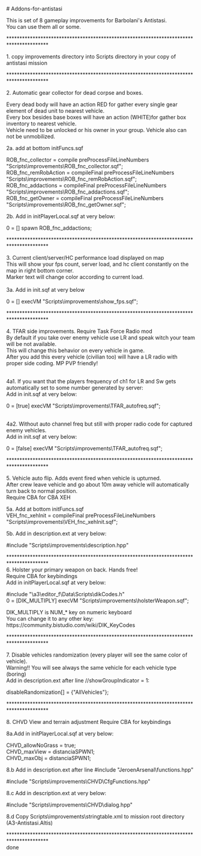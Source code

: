 <p># Addons-for-antistasi</p>
<p>This is set of 8 gameplay improvements for Barbolani's Antistasi.<br />You can use them all or some.</p>
<p>***************************************************************************************</p>
<p>1. copy improvements directory into Scripts directory in your copy of antistasi mission</p>
<p>***************************************************************************************</p>
<p>2. Automatic gear collector for dead corpse and boxes.</p>
<p>Every dead body will have an action RED for gather every single gear element of dead unit to nearest vehicle.<br /> Every box besides base boxes will have an action (WHITE)for gather box inventory to nearest vehicle.<br /> Vehicle need to be unlocked or his owner in your group. Vehicle also can not be unmobilized.</p>
<p>2a. add at bottom initFuncs.sqf</p>
<p>ROB_fnc_collector = compile preProcessFileLineNumbers "Scripts\improvements\ROB_fnc_collector.sqf";<br /> ROB_fnc_remRobAction = compileFinal preProcessFileLineNumbers "Scripts\improvements\ROB_fnc_remRobAction.sqf";<br /> ROB_fnc_addactions = compileFinal preProcessFileLineNumbers "Scripts\improvements\ROB_fnc_addactions.sqf";<br /> ROB_fnc_getOwner = compileFinal preProcessFileLineNumbers "Scripts\improvements\ROB_fnc_getOwner.sqf";</p>
<p>2b. Add in initPlayerLocal.sqf at very below:</p>
<p>0 = [] spawn ROB_fnc_addactions;</p>
<p>***************************************************************************************</p>
<p>3. Current client/server/HC performance load displayed on map<br /> This will show your fps count, server load, and hc client constantly on the map in right bottom corner.<br /> Marker text will change color according to current load.<br /> <br />3a. Add in init.sqf at very below</p>
<p>0 = [] execVM "Scripts\improvements\show_fps.sqf";</p>
<p>***************************************************************************************</p>
<p>4. TFAR side improvements. Require Task Force Radio mod<br /> By default if you take over enemy vehicle use LR and speak witch your team will be not available.<br /> This will change this behavior on every vehicle in game.<br /> After you add this every vehicle (civilian too) will have a LR radio with proper side coding. MP PVP friendly!</p>
<p><br />4a1. If you want that the players frequency of ch1 for LR and Sw gets automatically set to some number generated by server:<br /> Add in init.sqf at very below:</p>
<p>0 = [true] execVM "Scripts\improvements\TFAR_autofreq.sqf";</p>
<p><br />4a2. Without auto channel freq but still with proper radio code for captured enemy vehicles.<br /> Add in init.sqf at very below:</p>
<p>0 = [false] execVM "Scripts\improvements\TFAR_autofreq.sqf";</p>
<p>***************************************************************************************</p>
<p>5. Vehicle auto flip. Adds event fired when vehicle is upturned. <br />After crew leave vehicle and go about 10m away vehicle will automatically turn back to normal position.<br />Require CBA for CBA XEH</p>
<p>5a. Add at bottom initFuncs.sqf<br /> VEH_fnc_xehInit = compileFinal preProcessFileLineNumbers "Scripts\improvements\VEH_fnc_xehInit.sqf";</p>
<p>5b. Add in description.ext at very below:</p>
<p>#include "Scripts\improvements\description.hpp"</p>
<p>***************************************************************************************<br />6. Holster your primary weapon on back. Hands free!<br />Require CBA for keybindings<br />Add in initPlayerLocal.sqf at very below:</p>
<p>#include "\a3\editor_f\Data\Scripts\dikCodes.h"<br /> 0 = [DIK_MULTIPLY] execVM "Scripts\improvements\holsterWeapon.sqf";</p>
<p>DIK_MULTIPLY is NUM_* key on numeric keyboard<br />You can change it to any other key: https://community.bistudio.com/wiki/DIK_KeyCodes</p>
<p>***************************************************************************************</p>
<p>7. Disable vehicles randomization (every player will see the same color of vehicle).<br />Warning!! You will see always the same vehicle for each vehicle type (boring)<br />Add in description.ext after line //showGroupIndicator = 1:</p>
<p>disableRandomization[] = {"AllVehicles"};</p>
<p>***************************************************************************************</p>
<p>8. CHVD View and terrain adjustment Require CBA for keybindings</p>
<p>8a.Add in initPlayerLocal.sqf at very below:</p>
<p>CHVD_allowNoGrass = true;<br />CHVD_maxView = distanciaSPWN1;<br />CHVD_maxObj = distanciaSPWN1;</p>
<p>8.b Add in description.ext after line #include "JeroenArsenal\functions.hpp"</p>
<p>#include "Scripts\improvements\CHVD\CfgFunctions.hpp"</p>
<p>8.c Add in description.ext at very below:</p>
<p>#include "Scripts\improvements\CHVD\dialog.hpp"</p>
<p>8.d Copy Scripts\improvements\stringtable.xml to mission root directory (A3-Antistasi.Altis)</p>
<p>***************************************************************************************<br />done</p>

